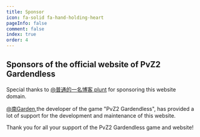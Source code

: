 ```yaml
---
title: Sponsor
icon: fa-solid fa-hand-holding-heart
pageInfo: false
comment: false
index: true
order: 4
---
```

## Sponsors of the official website of PvZ2 Gardendless

Special thanks to <HopeIcon icon="fa-brands fa-bilibili"/> [@普通的一名博客 plunt](https://space.bilibili.com/451272694) for sponsoring this website domain.

<BiliBili bvid="BV1HE4m1d7nt"/>

<HopeIcon icon="fa-brands fa-bilibili"/> [@南Garden](https://space.bilibili.com/355909245),the developer of the game "PvZ2 Gardendless", has provided a lot of support for the development and maintenance of this website.

Thank you for all your support of the PvZ2 Gardendless game and website!
